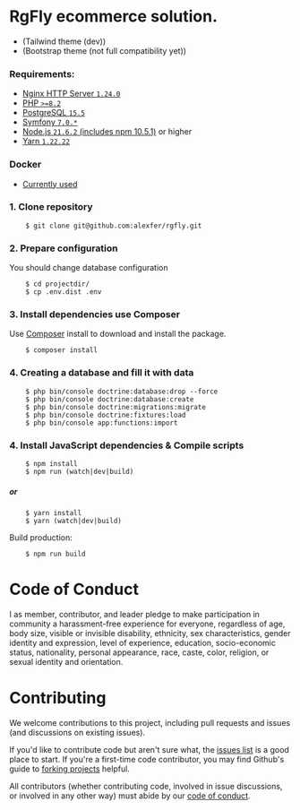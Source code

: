RgFly ecommerce solution.
============

- (Tailwind theme (dev))
- (Bootstrap theme (not full compatibility yet))

### Requirements:
- [Nginx HTTP Server `1.24.0`](http://nginx.org/en/CHANGES-1.24)
- [PHP `>=8.2`](https://www.php.net/releases/8.3/en.php)
- [PostgreSQL `15.5`](https://www.postgresql.org/)
- [Symfony `7.0.*`](https://symfony.com/releases/7.0)
- [Node.js `21.6.2` (includes npm 10.5.1)](https://nodejs.org/en/download) or higher
- [Yarn `1.22.22`](https://classic.yarnpkg.com/en/docs/install)

### Docker
- [Currently used](https://github.com/alexfer/rgfly/tree/main/docker)

### 1. Clone repository
```shell
    $ git clone git@github.com:alexfer/rgfly.git
```
### 2. Prepare configuration
You should change database configuration
```shell
    $ cd projectdir/
    $ cp .env.dist .env
```
### 3. Install dependencies use Composer
Use [Composer](https://getcomposer.org/) install to download and install the package.
```shell
    $ composer install
```
### 4. Creating a database and fill it with data
```shell
    $ php bin/console doctrine:database:drop --force
    $ php bin/console doctrine:database:create
    $ php bin/console doctrine:migrations:migrate
    $ php bin/console doctrine:fixtures:load
    $ php bin/console app:functions:import
```
### 4. Install JavaScript dependencies & Compile scripts
```shell
    $ npm install
    $ npm run (watch|dev|build)
```
##### or
```shell
    $ yarn install
    $ yarn (watch|dev|build)
```
Build production:
```shell
    $ npm run build
```
Code of Conduct
============
I as member, contributor, and leader pledge to make participation in  community a harassment-free experience for everyone, regardless of age, body size, visible or invisible disability, ethnicity, sex characteristics, gender identity and expression, level of experience, education, socio-economic status, nationality, personal appearance, race, caste, color, religion, or sexual identity and orientation.

Contributing
============
We welcome contributions to this project, including pull requests and issues (and discussions on existing issues).

If you'd like to contribute code but aren't sure what, the [issues list](https://github.com/alexfer/rgbfly/issues) is a good place to start.
If you're a first-time code contributor, you may find Github's guide to [forking projects](https://guides.github.com/activities/forking/) helpful.

All contributors (whether contributing code, involved in issue discussions, or involved in any other way) must abide by our [code of conduct](https://github.com/whiteoctober/open-source-code-of-conduct/blob/master/code_of_conduct.md).
